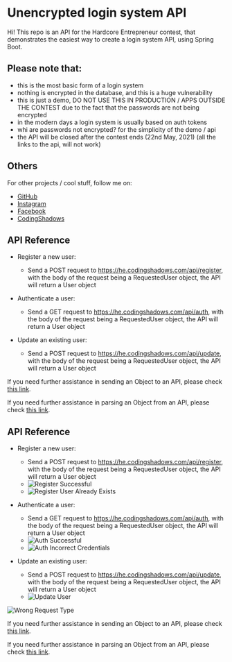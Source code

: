 # Unencrypted login system API

Hi! This repo is an API for the Hardcore Entrepreneur contest, that demonstrates the easiest way to create a login system API, using Spring Boot.

## Please note that:

- this is the most basic form of a login system
- nothing is encrypted in the database, and this is a huge vulnerability
- this is just a demo, DO NOT USE THIS IN PRODUCTION / APPS OUTSIDE THE CONTEST due to the fact that the passwords are not being encrypted
- in the modern days a login system is usually based on auth tokens
- whi are passwords not encrypted? for the simplicity of the demo / api
- the API will be closed after the contest ends (22nd May, 2021) (all the links to the api, will not work)

## Others

For other projects / cool stuff, follow me on:

- [GitHub](https://github.com/rusudinu)
- [Instagram](https://www.instagram.com/dinuustefan/)
- [Facebook](https://www.facebook.com/rusudinustefan/)
- [CodingShadows](https://www.codingshadows.com)

## API Reference

- Register a new user:
    * Send a POST request to https://he.codingshadows.com/api/register, with the body of the request being a RequestedUser object, the API will return a User object

- Authenticate a user:
    * Send a GET request to https://he.codingshadows.com/api/auth, with the body of the request being a RequestedUser object, the API will return a User object

- Update an existing user:
    * Send a POST request to https://he.codingshadows.com/api/update, with the body of the request being a RequestedUser object, the API will return a User object

If you need further assistance in sending an Object to an API, please check [this link](https://stackoverflow.com/questions/35390928/how-to-send-json-object-to-the-server-from-my-android-app).

If you need further assistance in parsing an Object from an API, please check [this link](https://stackoverflow.com/questions/5566669/how-to-parse-a-json-object-in-android).

## API Reference

- Register a new user:
    * Send a POST request to https://he.codingshadows.com/api/register, with the body of the request being a RequestedUser object, the API will return a User object
    * ![Register Successful](https://github.com/rusudinu/hardcoreentrepreneur_auth_api/blob/master/readme_screenshots/register_successful.png?raw=true)
    * ![Register User Already Exists](https://github.com/rusudinu/hardcoreentrepreneur_auth_api/blob/master/readme_screenshots/register_already_exists.png?raw=true)

- Authenticate a user:
    * Send a GET request to https://he.codingshadows.com/api/auth, with the body of the request being a RequestedUser object, the API will return a User object
    * ![Auth Successful](https://github.com/rusudinu/hardcoreentrepreneur_auth_api/blob/master/readme_screenshots/auth_successful.png?raw=true)
    * ![Auth Incorrect Credentials](https://github.com/rusudinu/hardcoreentrepreneur_auth_api/blob/master/readme_screenshots/auth_incorrect_credentials.png?raw=true)

- Update an existing user:
    * Send a POST request to https://he.codingshadows.com/api/update, with the body of the request being a RequestedUser object, the API will return a User object
    * ![Update User](https://github.com/rusudinu/hardcoreentrepreneur_auth_api/blob/master/readme_screenshots/update.png?raw=true)

![Wrong Request Type](https://github.com/rusudinu/hardcoreentrepreneur_auth_api/blob/master/readme_screenshots/wrong_request_type.png?raw=true)

If you need further assistance in sending an Object to an API, please check [this link](https://stackoverflow.com/questions/35390928/how-to-send-json-object-to-the-server-from-my-android-app).

If you need further assistance in parsing an Object from an API, please check [this link](https://stackoverflow.com/questions/5566669/how-to-parse-a-json-object-in-android).
